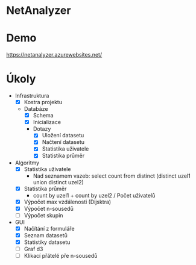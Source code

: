 # NetAnalyzer

Demo
===========
https://netanalyzer.azurewebsites.net/

Úkoly
===========

- Infrastruktura
    - [x] Kostra projektu
    - Databáze
        - [x] Schema
        - [x] Inicializace
        - Dotazy
            - [x] Uložení datasetu
            - [x] Načtení datasetu
            - [x] Statistika uživatele
            - [x] Statistika průměr
- Algoritmy
    - [x] Statistika uživatele
        - Nad seznamem vazeb: select count from distinct (distinct uzel1 union distinct uzel2)
    - [x] Statistika průměr
        - count by uzel1 + count by uzel2 / Počet uživatelů
    - [x] Výpočet max vzdálenosti (Dijsktra)
    - [x] Výpočet n-sousedů
    - [ ] Výpočet skupin
- GUI
    - [x] Načítání z formuláře
    - [x] Seznam datasetů
    - [x] Statistiky datasetu
    - [ ] Graf d3
    - [ ] Klikací přátelé pře n-sousedů
